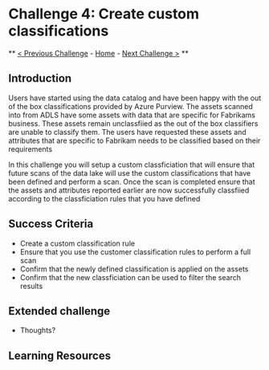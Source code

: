 # Challenge 4: Create custom classifications

** [< Previous Challenge](./Challenge3.md) - [Home](../readme.md) - [Next Challenge >](./Challenge5.md) **

## Introduction

Users have started using the data catalog and have been happy with the out of the box classifications provided by Azure Purview. The assets scanned into from ADLS have some assets with data that are specific for Fabrikams business. These assets remain unclassfiied as the out of the box classifiers are unable to classify them. The users have requested these assets and attributes that are specific to Fabrikam needs to be classified based on their requirements

In this challenge you will setup a custom classficiation that will ensure that future scans of the data lake will use the custom classifications that have been defined and perform a scan. Once the scan is completed ensure that the assets and attributes reported earlier are now successfully classfiied according to the classficiation rules that you have defined

## Success Criteria
- Create a custom classification rule
- Ensure that you use the customer classification rules to perform a full scan
- Confirm that the newly defined classification is applied on the assets
- Confirm that the new classficiation can be used to filter the search results

## Extended challenge
- Thoughts?

## Learning Resources
